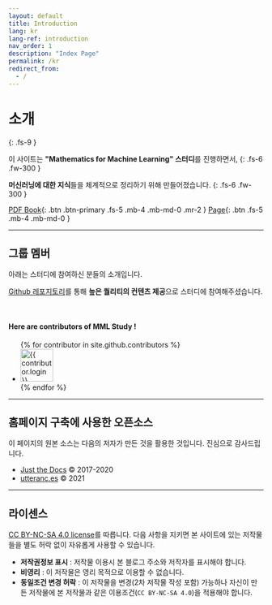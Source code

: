 ```yaml
---
layout: default
title: Introduction
lang: kr
lang-ref: introduction
nav_order: 1
description: "Index Page"
permalink: /kr
redirect_from:
  - /
---
```


# 소개
{: .fs-9 }

이 사이트는 <b>"Mathematics for Machine Learning" 스터디</b>를 진행하면서,
{: .fs-6 .fw-300 }

<b>머신러닝에 대한 지식</b>들을 체계적으로 정리하기 위해 만들어졌습니다.
{: .fs-6 .fw-300 }

[PDF Book](https://mml-book.github.io/book/mml-book.pdf){: .btn .btn-primary .fs-5 .mb-4 .mb-md-0 .mr-2 } [Page](https://mml-book.github.io){: .btn .fs-5 .mb-4 .mb-md-0 }

---

## 그룹 멤버

아래는 스터디에 참여하신 분들의 소개입니다.

[Github 레포지토리](https://github.com/junnei/mml/)를 통해 <b>높은 퀄리티의 컨텐츠 제공</b>으로 스터디에 참여해주셨습니다.

<br>

#### Here are contributors of MML Study !

<ul class="list-style-none">
{% for contributor in site.github.contributors %}
  <li class="d-inline-block mr-1">
     <a href="{{ contributor.html_url }}"><img src="{{ contributor.avatar_url }}" width="64" height="64" alt="{{ contributor.login }}"/></a>
  </li>
{% endfor %}
</ul>

---


## 홈페이지 구축에 사용한 오픈소스

이 페이지의 원본 소스는 다음의 저자가 만든 것을 활용한 것입니다. 진심으로 감사드립니다.

- [Just the Docs](http://patrickmarsceill.com) &copy; 2017-2020
- [utteranc.es](https://utteranc.es/) &copy; 2021

---


## 라이센스

[CC BY-NC-SA 4.0 license](https://github.com/junnei/mml/blob/main/LICENSE)를 따릅니다. 다음 사항을 지키면 본 사이트에 있는 저작물들을 별도 허락 없이 자유롭게 사용할 수 있습니다.

- **저작권정보 표시** : 저작물 이용시 본 블로그 주소와 저작자를 표시해야 합니다.
- **비영리** : 이 저작물은 영리 목적으로 이용할 수 없습니다.
- **동일조건 변경 허락** : 이 저작물을 변경(2차 저작물 작성 포함) 가능하나 자신이 만든 저작물에 본 저작물과 같은 이용조건(`CC BY-NC-SA 4.0`)을 적용해야 합니다.
